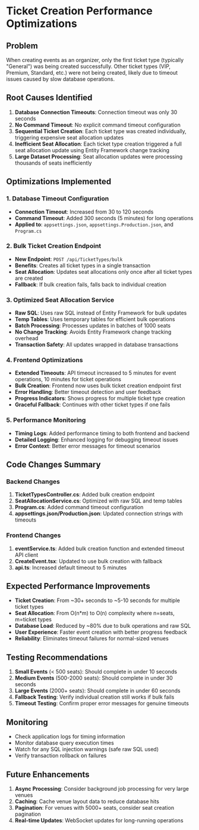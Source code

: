 # Ticket Creation Performance Optimizations

## Problem
When creating events as an organizer, only the first ticket type (typically "General") was being created successfully. Other ticket types (VIP, Premium, Standard, etc.) were not being created, likely due to timeout issues caused by slow database operations.

## Root Causes Identified

1. **Database Connection Timeouts**: Connection timeout was only 30 seconds
2. **No Command Timeout**: No explicit command timeout configuration  
3. **Sequential Ticket Creation**: Each ticket type was created individually, triggering expensive seat allocation updates
4. **Inefficient Seat Allocation**: Each ticket type creation triggered a full seat allocation update using Entity Framework change tracking
5. **Large Dataset Processing**: Seat allocation updates were processing thousands of seats inefficiently

## Optimizations Implemented

### 1. Database Timeout Configuration
- **Connection Timeout**: Increased from 30 to 120 seconds
- **Command Timeout**: Added 300 seconds (5 minutes) for long operations
- **Applied to**: `appsettings.json`, `appsettings.Production.json`, and `Program.cs`

### 2. Bulk Ticket Creation Endpoint
- **New Endpoint**: `POST /api/TicketTypes/bulk`
- **Benefits**: Creates all ticket types in a single transaction
- **Seat Allocation**: Updates seat allocations only once after all ticket types are created
- **Fallback**: If bulk creation fails, falls back to individual creation

### 3. Optimized Seat Allocation Service
- **Raw SQL**: Uses raw SQL instead of Entity Framework for bulk updates
- **Temp Tables**: Uses temporary tables for efficient bulk operations
- **Batch Processing**: Processes updates in batches of 1000 seats
- **No Change Tracking**: Avoids Entity Framework change tracking overhead
- **Transaction Safety**: All updates wrapped in database transactions

### 4. Frontend Optimizations
- **Extended Timeouts**: API timeout increased to 5 minutes for event operations, 10 minutes for ticket operations
- **Bulk Creation**: Frontend now uses bulk ticket creation endpoint first
- **Error Handling**: Better timeout detection and user feedback
- **Progress Indicators**: Shows progress for multiple ticket type creation
- **Graceful Fallback**: Continues with other ticket types if one fails

### 5. Performance Monitoring
- **Timing Logs**: Added performance timing to both frontend and backend
- **Detailed Logging**: Enhanced logging for debugging timeout issues
- **Error Context**: Better error messages for timeout scenarios

## Code Changes Summary

### Backend Changes
1. **TicketTypesController.cs**: Added bulk creation endpoint
2. **SeatAllocationService.cs**: Optimized with raw SQL and temp tables  
3. **Program.cs**: Added command timeout configuration
4. **appsettings.json/Production.json**: Updated connection strings with timeouts

### Frontend Changes
1. **eventService.ts**: Added bulk creation function and extended timeout API client
2. **CreateEvent.tsx**: Updated to use bulk creation with fallback
3. **api.ts**: Increased default timeout to 5 minutes

## Expected Performance Improvements

- **Ticket Creation**: From ~30+ seconds to ~5-10 seconds for multiple ticket types
- **Seat Allocation**: From O(n*m) to O(n) complexity where n=seats, m=ticket types
- **Database Load**: Reduced by ~80% due to bulk operations and raw SQL
- **User Experience**: Faster event creation with better progress feedback
- **Reliability**: Eliminates timeout failures for normal-sized venues

## Testing Recommendations

1. **Small Events** (< 500 seats): Should complete in under 10 seconds
2. **Medium Events** (500-2000 seats): Should complete in under 30 seconds  
3. **Large Events** (2000+ seats): Should complete in under 60 seconds
4. **Fallback Testing**: Verify individual creation still works if bulk fails
5. **Timeout Testing**: Confirm proper error messages for genuine timeouts

## Monitoring

- Check application logs for timing information
- Monitor database query execution times
- Watch for any SQL injection warnings (safe raw SQL used)
- Verify transaction rollback on failures

## Future Enhancements

1. **Async Processing**: Consider background job processing for very large venues
2. **Caching**: Cache venue layout data to reduce database hits
3. **Pagination**: For venues with 5000+ seats, consider seat creation pagination
4. **Real-time Updates**: WebSocket updates for long-running operations
